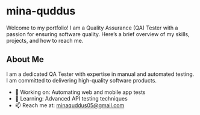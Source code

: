 # mina-quddus
Welcome to my portfolio! I am a Quality Assurance (QA) Tester with a passion for ensuring software quality. Here’s a brief overview of my skills, projects, and how to reach me.
## About Me

I am a dedicated QA Tester with expertise in manual and automated testing. I am committed to delivering high-quality software products.

- 🔭 Working on: Automating web and mobile app tests
- 🌱 Learning: Advanced API testing techniques
- 📫 Reach me at: minaquddus05@gmail.com
